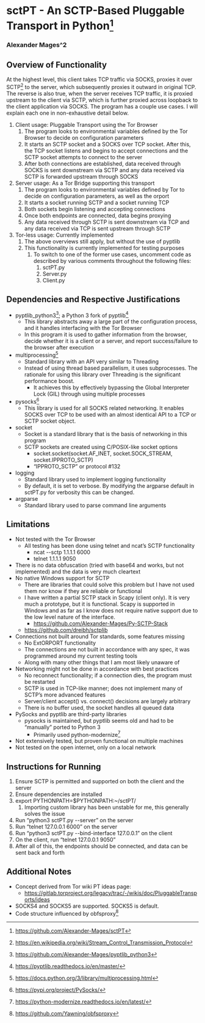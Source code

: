 # sctPT -  An SCTP-Based Pluggable Transport in Python[^1]

### Alexander Mages^2

## Overview of Functionality
At the highest level, this client takes TCP traffic via SOCKS, proxies it over SCTP[^3] to the server, which subsequently proxies it outward in original TCP. The reverse is also true, when the server receives TCP traffic, it is proxied upstream to the client via SCTP, which is further proxied across loopback to the client application via SOCKS. The program has a couple use cases. I will explain each one in non-exhaustive detail below.

1. Client usage: Pluggable Transport using the Tor Browser
   1. The program looks to environmental variables defined by the Tor Browser to decide on configuration parameters
   1. It starts an SCTP socket and a SOCKS over TCP socket. After this, the TCP socket listens and begins to accept connections and the SCTP socket attempts to connect to the server
   1. After both connections are established, data received through SOCKS is sent downstream via SCTP and any data received via SCTP is forwarded upstream through SOCKS
1. Server usage: As a Tor Bridge supporting this transport
   1. The program looks to environmental variables defined by Tor to decide on configuration parameters, as well as the orport
   1. It starts a socket running SCTP and a socket running TCP
   1. Both sockets begin listening and accepting connections
   1. Once both endpoints are connected, data begins proxying
   1. Any data received through SCTP is sent downstream via TCP and any data received via TCP is sent upstream through SCTP
1. Tor-less usage: Currently implemented
   1. The above overviews still apply, but without the use of pyptlib
   1. This functionality is currently implemented for testing purposes
      1. To switch to one of the former use cases, uncomment code as described by various comments throughout the following files:
         1. sctPT.py
         1. Server.py
         1. Client.py
## Dependencies and Respective Justifications
- pyptlib\_python3[^4]; a Python 3 fork of pyptlib[^5]
  - This library abstracts away a large part of the configuration process, and it handles interfacing with the Tor Browser
  - In this program it is used to gather information from the browser, decide whether it is a client or a server, and report success/failure to the browser after execution
- multiprocessing[^6]
  - Standard library with an API very similar to Threading
  - Instead of using thread based parallelism, it uses subprocesses. The rationale for using this library over Threading is the significant performance boost.
    - It achieves this by effectively bypassing the Global Interpreter Lock (GIL) through using multiple processes
- pysocks[^7]
  - This library is used for all SOCKS related networking. It enables SOCKS over TCP to be used with an almost identical API to a TCP or SCTP socket object.
- socket
  - Socket is a standard library that is the basis of networking in this program
  - SCTP sockets are created using C/POSIX-like socket options
    - socket.socket(socket.AF\_INET, socket.SOCK\_STREAM, socket.IPPROTO\_SCTP)
    - “IPPROTO\_SCTP” or protocol #132
- logging
  - Standard library used to implement logging functionality
  - By default, it is set to verbose. By modifying the argparse default in sctPT.py for verbosity this can be changed.
- argparse
  - Standard library used to parse command line arguments
## Limitations
- Not tested with the Tor Browser
  - All testing has been done using telnet and ncat’s SCTP functionality
    - ncat --sctp 1.1.1.1 6000
    - telnet 1.1.1.1 9050
- There is no data obfuscation (tried with base64 and works, but not implemented) and the data is very much cleartext
- No native Windows support for SCTP
  - There are libraries that could solve this problem but I have not used them nor know if they are reliable or functional
  - I have written a partial SCTP stack in Scapy (client only). It is very much a prototype, but it is functional. Scapy is supported in Windows and as far as I know does not require native support due to the low level nature of the interface.
    - <https://github.com/Alexander-Mages/Py-SCTP-Stack>
  - <https://github.com/dreibh/sctplib>
- Connections not built around Tor standards, some features missing
  - No ExtORPORT functionality
  - The connections are not built in accordance with any spec, it was programmed around my current testing tools
  - Along with many other things that I am most likely unaware of
- Networking might not be done in accordance with best practices
  - No reconnect functionality; if a connection dies, the program must be restarted
  - SCTP is used in TCP-like manner; does not implement many of SCTP’s more advanced features
  - Server/client accept() vs. connect() decisions are largely arbitrary
  - There is no buffer used, the socket handles all queued data
- PySocks and pyptlib are third-party libraries
  - pysocks is maintained, but pyptlib seems old and had to be “manually” ported to Python 3
    - Primarily used python-modernize[^8]
- Not extensively tested, but proven functional on multiple machines
- Not tested on the open internet, only on a local network
## Instructions for Running
1. Ensure SCTP is permitted and supported on both the client and the server
1. Ensure dependencies are installed
1. export PYTHONPATH=$PYTHONPATH:~/sctPT/
   1. Importing custom library has been unstable for me, this generally solves the issue
1. Run “python3 sctPT.py --server” on the server
1. Run “telnet 127.0.0.1 6000” on the server
1. Run “python3 sctPT.py --bind-interface 127.0.0.1” on the client
1. On the client, run “telnet 127.0.0.1 9050”
1. After all of this, the endpoints should be connected, and data can be sent back and forth
## Additional Notes
- Concept derived from Tor wiki PT ideas page:
  - <https://gitlab.torproject.org/legacy/trac/-/wikis/doc/PluggableTransports/ideas>
- SOCKS4 and SOCKS5 are supported. SOCKS5 is default.
- Code structure influenced by obfsproxy[^9]


[^1]: <https://github.com/Alexander-Mages/sctPT>

[^2]: Advised by Eugene Vasserman

[^3]: <https://en.wikipedia.org/wiki/Stream_Control_Transmission_Protocol>

[^4]: <https://github.com/Alexander-Mages/pyptlib_python3>

[^5]: <https://pyptlib.readthedocs.io/en/master/>

[^6]: <https://docs.python.org/3/library/multiprocessing.html>

[^7]: <https://pypi.org/project/PySocks/>

[^8]: <https://python-modernize.readthedocs.io/en/latest/>

[^9]: <https://github.com/Yawning/obfsproxy>
